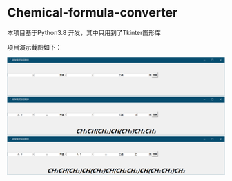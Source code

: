 # Chemical-formula-converter

本项目基于Python3.8 开发，其中只用到了Tkinter图形库


项目演示截图如下：

![](./img/main.png)
![](./img/test1.png)
![](./img/test2.png)
